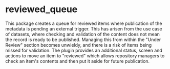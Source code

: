 # reviewed_queue
This package creates a queue for reviewed items where publication of the metadata is pending an external trigger. This has arisen from the use case of datasets, where checking and validation of the content does not mean the record is ready to be published. Managing this from within the "Under Review" section becomes unwieldy, and there is a risk of items being missed for validation. The plugin provides an additional status, screen and actions to move an item to "reviewed" which allows repository managers to check an item's contents and then put it aside for future publication.
